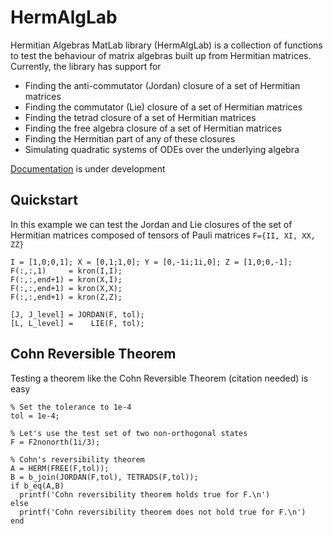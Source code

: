 HermAlgLab
==========
Hermitian Algebras MatLab library (HermAlgLab) is a collection of functions to test the behaviour of matrix algebras built up from Hermitian matrices. Currently, the library has support for
- Finding the anti-commutator (Jordan) closure of a set of Hermitian matrices
- Finding the commutator (Lie) closure of a set of Hermitian matrices
- Finding the tetrad closure of a set of Hermitian matrices
- Finding the free algebra closure of a set of Hermitian matrices
- Finding the Hermitian part of any of these closures
- Simulating quadratic systems of ODEs over the underlying algebra

[Documentation](docs/main.md) is under development

Quickstart
----------
In this example we can test the Jordan and Lie closures of the set of Hermitian matrices composed of tensors of Pauli matrices `F={II, XI, XX, ZZ}`


```
I = [1,0;0,1]; X = [0,1;1,0]; Y = [0,-1i;1i,0]; Z = [1,0;0,-1];
F(:,:,1)     = kron(I,I);
F(:,:,end+1) = kron(X,I);
F(:,:,end+1) = kron(X,X);
F(:,:,end+1) = kron(Z,Z);

[J, J_level] = JORDAN(F, tol);
[L, L_level] =    LIE(F, tol);
```

Cohn Reversible Theorem
-----------------------
Testing a theorem like the Cohn Reversible Theorem (citation needed) is easy

```
% Set the tolerance to 1e-4
tol = 1e-4;

% Let's use the test set of two non-orthogonal states
F = F2nonorth(1i/3);

% Cohn's reversibility theorem
A = HERM(FREE(F,tol));
B = b_join(JORDAN(F,tol), TETRADS(F,tol));
if b_eq(A,B)
  printf('Cohn reversibility theorem holds true for F.\n')
else
  printf('Cohn reversibility theorem does not hold true for F.\n')
end
```